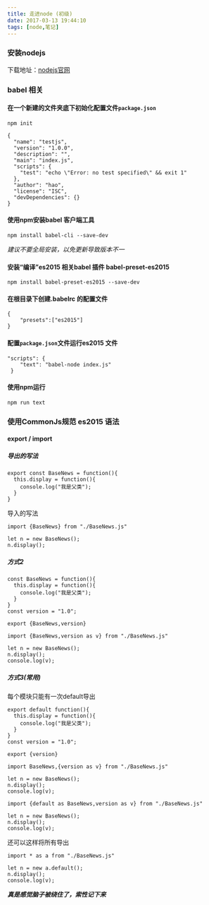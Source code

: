 ```yaml
---
title: 走进node (初级)
date: 2017-03-13 19:44:10
tags: [node,笔记]
---
```


### 安装nodejs

下载地址：[nodejs官网](https://nodejs.org/en/)

### babel 相关

#### 在一个新建的文件夹底下初始化配置文件`package.json`

``npm init``

```
{
  "name": "testjs",
  "version": "1.0.0",
  "description": "",
  "main": "index.js",
  "scripts": {
    "test": "echo \"Error: no test specified\" && exit 1"
  },
  "author": "hao",
  "license": "ISC",
  "devDependencies": {}
}
```

#### 使用npm安装babel 客户端工具

``npm install babel-cli --save-dev``

*建议不要全局安装，以免更新导致版本不一*

#### 安装“编译”es2015 相关babel 插件 babel-preset-es2015

``npm install babel-preset-es2015 --save-dev``

#### 在根目录下创建.babelrc 的配置文件

```
{
	"presets":["es2015"]
}
```

#### 配置`package.json`文件运行es2015 文件

```
"scripts": {
    "text": "babel-node index.js"
 }
```

#### 使用npm运行

```
npm run text
```

### 使用CommonJs规范 es2015 语法

####  export / import

##### 导出的写法

```
export const BaseNews = function(){
  this.display = function(){
    console.log("我是父类");
  }
}
```

导入的写法

```
import {BaseNews} from "./BaseNews.js"

let n = new BaseNews();
n.display();

```

##### 方式2

```
const BaseNews = function(){
  this.display = function(){
    console.log("我是父类");
  }
}
const version = "1.0";

export {BaseNews,version}

```

```
import {BaseNews,version as v} from "./BaseNews.js"

let n = new BaseNews();
n.display();
console.log(v);
```

##### 方式3(常用)

每个模块只能有一次default导出

```
export default function(){
  this.display = function(){
    console.log("我是父类");
  }
}
const version = "1.0";

export {version}
```

```
import BaseNews,{version as v} from "./BaseNews.js"

let n = new BaseNews();
n.display();
console.log(v);
```

```
import {default as BaseNews,version as v} from "./BaseNews.js"

let n = new BaseNews();
n.display();
console.log(v);
```

还可以这样将所有导出

```
import * as a from "./BaseNews.js"

let n = new a.default();
n.display();
console.log(v);
```







***真是感觉脑子被绕住了，索性记下来***
